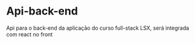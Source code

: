 # Api-back-end
Api para o back-end da aplicação do curso full-stack LSX, será integrada com react no front
